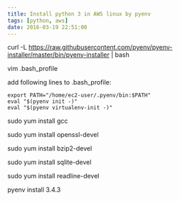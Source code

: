 ```yaml
---
title: Install python 3 in AWS linux by pyenv
tags: [python, aws]
date: 2016-03-19 22:51:00
---
```


curl -L https://raw.githubusercontent.com/pyenv/pyenv-installer/master/bin/pyenv-installer | bash

vim .bash_profile

add following lines to .bash_profile:
```
export PATH="/home/ec2-user/.pyenv/bin:$PATH"
eval "$(pyenv init -)"
eval "$(pyenv virtualenv-init -)"
```

sudo yum install gcc

sudo yum install openssl-devel

sudo yum install bzip2-devel

sudo yum install sqlite-devel

sudo yum install readline-devel

pyenv install 3.4.3
